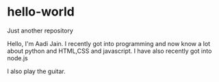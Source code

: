 # hello-world
Just another repository

Hello, I'm Aadi Jain.
I recently got into programming and now know a lot about python and HTML,CSS and javascript.
I have also recently got into node.js

I also play the guitar.
